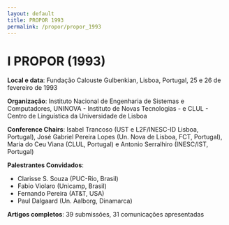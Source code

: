 ```yaml
---
layout: default
title: PROPOR 1993
permalink: /propor/propor_1993
---
```


# I PROPOR (1993)

__Local e data__: Fundação Calouste Gulbenkian, Lisboa, Portugal, 25 e 26 de fevereiro de 1993

__Organização__: Instituto Nacional de Engenharia de Sistemas e Computadores, UNINOVA - Instituto de Novas Tecnologias - e CLUL - Centro de Linguística da Universidade de Lisboa

__Conference Chairs__: Isabel Trancoso (UST e L2F/INESC-ID Lisboa, Portugal), José Gabriel Pereira Lopes (Un. Nova de Lisboa, FCT, Portugal), Maria do Ceu Viana (CLUL, Portugal) e Antonio Serralhiro (INESC/IST, Portugal)

__Palestrantes Convidados__:

* Clarisse S. Souza (PUC-Rio, Brasil)
* Fabio Violaro (Unicamp, Brasil)
* Fernando Pereira (AT&T, USA)
* Paul Dalgaard (Un. Aalborg, Dinamarca)

__Artigos completos__: 39 submissões, 31 comunicações apresentadas


